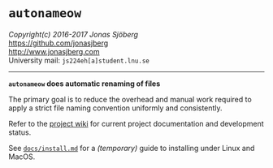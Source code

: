 `autonameow`
============
*Copyright(c) 2016-2017 Jonas Sjöberg*  
<https://github.com/jonasjberg>  
<http://www.jonasjberg.com>  
University mail: `js224eh[a]student.lnu.se`  

--------------------------------------------------------------------------------

__`autonameow` does automatic renaming of files__

The primary goal is to reduce the overhead and manual work required to
apply a strict file naming convention uniformly and consistently.



Refer to the [project wiki](https://github.com/1dv430/js224eh-project/wiki) for
current project documentation and development status.


See [`docs/install.md`](./docs/install.md) for a *(temporary)* guide to
installing under Linux and MacOS.

